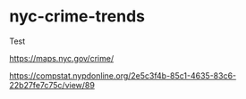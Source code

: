 # nyc-crime-trends

Test

https://maps.nyc.gov/crime/

https://compstat.nypdonline.org/2e5c3f4b-85c1-4635-83c6-22b27fe7c75c/view/89
